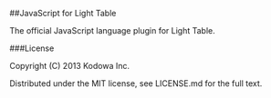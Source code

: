 ##JavaScript for Light Table

The official JavaScript language plugin for Light Table.

###License

Copyright (C) 2013 Kodowa Inc.

Distributed under the MIT license, see LICENSE.md for the full text.
